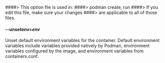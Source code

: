 ####> This option file is used in:
####>   podman create, run
####> If you edit this file, make sure your changes
####> are applicable to all of those files.
#### **--unsetenv**=*env*

Unset default environment variables for the container. Default environment
variables include variables provided natively by Podman, environment variables
configured by the image, and environment variables from containers.conf.
